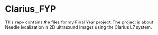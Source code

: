 # Clarius_FYP
This repo contains the files for my Final Year project. The project is about Needle localization in 2D ultrasound images using the Clarius L7 system.
